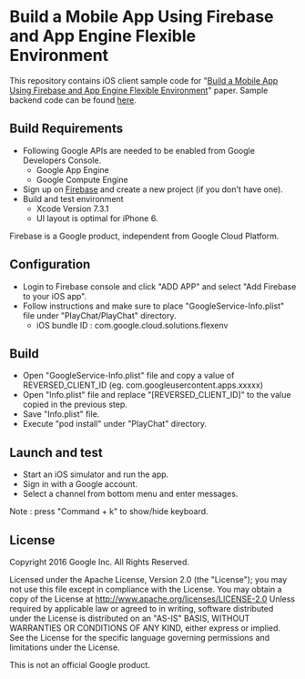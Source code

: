 # Build a Mobile App Using  Firebase and App Engine Flexible Environment
This repository contains iOS client sample code for "[Build a Mobile App Using  Firebase and App Engine Flexible Environment](https://cloud.google.com/solutions/mobile/mobile-firebase-app-engine-flexible-ios)" paper. Sample backend code can be found [here](https://github.com/GoogleCloudPlatform/firebase-appengine-backend).

## Build Requirements
- Following Google APIs are needed to be enabled from Google Developers Console.
  - Google App Engine
  - Google Compute Engine
- Sign up on [Firebase](https://firebase.google.com/) and create a new project (if you don't have one).
- Build and test environment
  - Xcode Version 7.3.1
  - UI layout is optimal for iPhone 6.

Firebase is a Google product, independent from Google Cloud Platform.

## Configuration
- Login to Firebase console and click "ADD APP" and select "Add Firebase to your iOS app".
- Follow instructions and make sure to place "GoogleService-Info.plist" file under "PlayChat/PlayChat" directory.
  - iOS bundle ID : com.google.cloud.solutions.flexenv

## Build
- Open "GoogleService-Info.plist" file and copy a value of REVERSED_CLIENT_ID (eg. com.googleusercontent.apps.xxxxx)
- Open "Info.plist" file and replace "[REVERSED_CLIENT_ID]" to the value copied in the previous step.
- Save "Info.plist" file.
- Execute "pod install" under "PlayChat" directory.

## Launch and test
- Start an iOS simulator and run the app.
- Sign in with a Google account.
- Select a channel from bottom menu and enter messages.

Note : press "Command + k" to show/hide keyboard.

## License
 Copyright 2016 Google Inc. All Rights Reserved.

 Licensed under the Apache License, Version 2.0 (the "License"); you may not use this file except in compliance with the License. You may obtain a copy of the License at
      http://www.apache.org/licenses/LICENSE-2.0
Unless required by applicable law or agreed to in writing, software distributed under the License is distributed on an "AS-IS" BASIS, WITHOUT WARRANTIES OR CONDITIONS OF ANY KIND, either express or implied.  See the License for the specific language governing permissions and limitations under the License.

This is not an official Google product.
